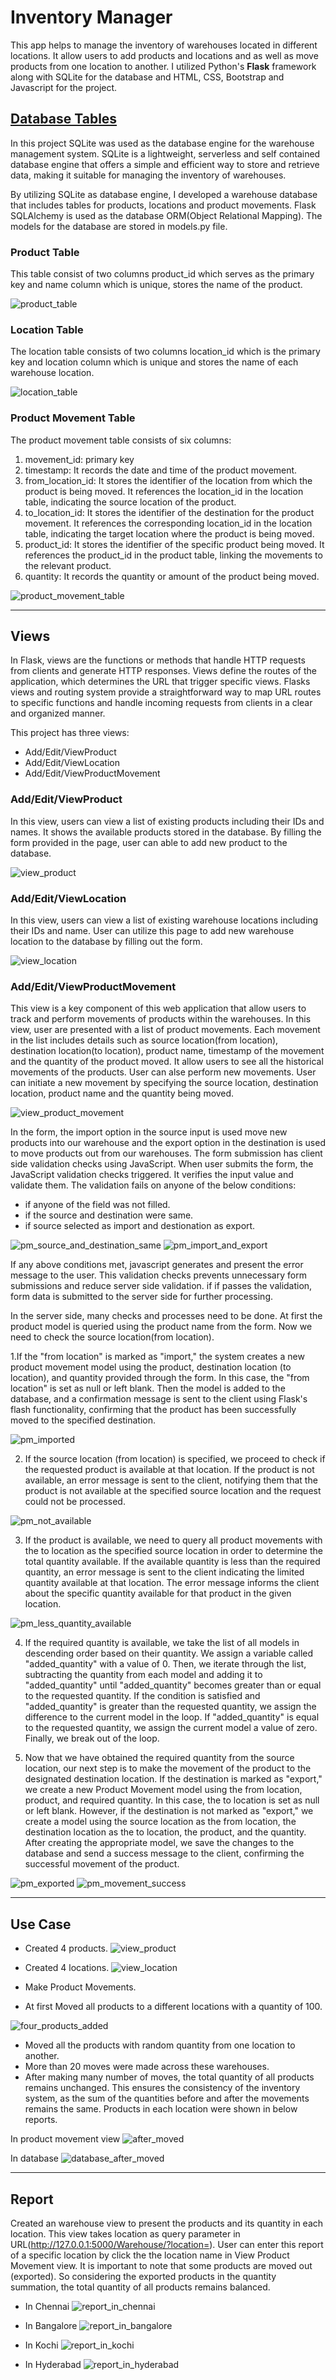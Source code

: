 # **Inventory Manager**

This app helps to manage the inventory of warehouses located in different locations. It allow users to add products and locations and as well as move products from one location to another. I utilized Python's **Flask** framework along with SQLite for the database and HTML, CSS, Bootstrap and Javascript for the project.

## [**Database Tables**](https://github.com/Poova53/Inventory_Manager_Using_Flask/tree/main/instance)

In this project SQLite was used as the database engine for the warehouse management system. SQLite is a lightweight, serverless and self contained database engine that offers a simple and efficient way to store and retrieve data, making it suitable for managing the inventory of warehouses.

By utilizing SQLite as database engine, I developed a warehouse database that includes tables for products, locations and product movements. Flask SQLAlchemy is used as the database ORM(Object Relational Mapping). The models for the database are stored in models.py file.

### Product Table

This table consist of two columns product_id which serves as the primary key and name column which is unique, stores the name of the product.

![product_table](https://github.com/Poova53/Inventory_Manager_Using_Flask/assets/75072789/867691af-1138-4779-939c-23a793a5c7d9)

### Location Table

The location table consists of two columns location_id which is the primary key and location column which is unique and stores the name of each warehouse location.

![location_table](https://github.com/Poova53/Inventory_Manager_Using_Flask/assets/75072789/a715610b-7595-4d29-bc8c-8c22ef9c30b4)

### Product Movement Table

The product movement table consists of six columns:
1. movement_id: primary key
2. timestamp: It records the date and time of the product movement.
3. from_location_id: It stores the identifier of the location from which the product is being moved. It references the location_id in the location table, indicating the source location of the product.
4. to_location_id: It stores the identifier of the destination for the product movement. It references the corresponding location_id in the location table, indicating the target location where the product is being moved.
5. product_id: It stores the identifier of the specific product being moved. It references the product_id in the product table, linking the movements to the relevant product.
6. quantity: It records the quantity or amount of the product being moved.

![product_movement_table](https://github.com/Poova53/Inventory_Manager_Using_Flask/assets/75072789/828d7c70-5f54-4ec6-81d7-a8f47c4936dd)

---

## **Views**

In Flask, views are the functions or methods that handle HTTP requests from clients and generate HTTP responses. Views define the routes of the application, which determines the URL that trigger specific views. Flasks views and routing system provide a straightforward way to map URL routes to specific functions and handle incoming requests from clients in a clear and organized manner.

This project has three views:
- Add/Edit/ViewProduct
- Add/Edit/ViewLocation
- Add/Edit/ViewProductMovement

### Add/Edit/ViewProduct

In this view, users can view a list of existing products including their IDs and names. It shows the available products stored in the database. By filling the form provided in the page, user can able to add new product to the database.

![view_product](https://github.com/Poova53/Inventory_Manager_Using_Flask/assets/75072789/d2296af1-5577-4d93-8346-c02afe0539e7)

### Add/Edit/ViewLocation

In this view, users can view a list of existing warehouse locations including their IDs and name. User can utilize this page to add new warehouse location to the database by filling out the form.

![view_location](https://github.com/Poova53/Inventory_Manager_Using_Flask/assets/75072789/84b4c24f-8b70-41f4-b2f6-8334f934fc02)

### Add/Edit/ViewProductMovement

This view is a key component of this web application that allow users to track and perform movements of products within the warehouses. In this view, user are presented with a list of product movements. Each movement in the list includes details such as source location(from location), destination location(to location), product name, timestamp of the movement and the quantity of the product moved. It allow users to see all the historical movements of the products. User can alse perform new movements. User can initiate a new movement by specifying the source location, destination location, product name and the quantity being moved.

![view_product_movement](https://github.com/Poova53/Inventory_Manager_Using_Flask/assets/75072789/7f88cce3-6bc4-4ec2-b33c-1e5f165f80f8)

In the form, the import option in the source input is used move new products into our warehouse and the export option in the destination is used to move products out from our warehouses. The form submission has client side validation checks using JavaScript. When user submits the form, the JavaScript validation checks triggered. It verifies the input value and validate them. The validation fails on anyone of the below conditions:
- if anyone of the field was not filled.
- if the source and destination were same.
- if source selected as import and destionation as export.

![pm_source_and_destination_same](https://github.com/Poova53/Inventory_Manager_Using_Flask/assets/75072789/77c94d84-8c4b-4036-ba59-679064fb3cdc)
![pm_import_and_export](https://github.com/Poova53/Inventory_Manager_Using_Flask/assets/75072789/b3896802-2522-4e93-9ac1-f57f31c82c71)

If any above conditions met, javascript generates and present the error message to the user. This validation checks prevents unnecessary form submissions and reduce server side validation. if if passes the validation, form data is submitted to the server side for further processing.

In the server side, many checks and processes need to be done. At first the product model is queried using the product name from the form. Now we need to check the source location(from location).

1.If the "from location" is marked as "import," the system creates a new product movement model using the product, destination location (to location), and quantity provided through the form. In this case, the "from location" is set as null or left blank. Then the model is added to the database, and a confirmation message is sent to the client using Flask's flash functionality, confirming that the product has been successfully moved to the specified destination.

![pm_imported](https://github.com/Poova53/Inventory_Manager_Using_Flask/assets/75072789/e11a7caa-c5ae-4fb1-9921-a657194c680d)

2. If the source location (from location) is specified, we proceed to check if the requested product is available at that location. If the product is not available, an error message is sent to the client, notifying them that the product is not available at the specified source location and the request could not be processed.

![pm_not_available](https://github.com/Poova53/Inventory_Manager_Using_Flask/assets/75072789/7fef6109-a434-479b-8d84-0a3eda8e7136)

3. If the product is available, we need to query all product movements with the to location as the specified source location in order to determine the total quantity available. If the available quantity is less than the required quantity, an error message is sent to the client indicating the limited quantity available at that location. The error message informs the client about the specific quantity available for that product in the given location.

![pm_less_quantity_available](https://github.com/Poova53/Inventory_Manager_Using_Flask/assets/75072789/6c762bc7-ed57-46e1-a605-8f9d35f16f4d)

4. If the required quantity is available, we take the list of all models in descending order based on their quantity. We assign a variable called "added_quantity" with a value of 0. Then, we iterate through the list, subtracting the quantity from each model and adding it to "added_quantity" until "added_quantity" becomes greater than or equal to the requested quantity. If the condition is satisfied and "added_quantity" is greater than the requested quantity, we assign the difference to the current model in the loop. If "added_quantity" is equal to the requested quantity, we assign the current model a value of zero. Finally, we break out of the loop.

5. Now that we have obtained the required quantity from the source location, our next step is to make the movement of the product to the designated destination location. If the destination is marked as "export," we create a new Product Movement model using the from location, product, and required quantity. In this case, the to location is set as null or left blank. However, if the destination is not marked as "export," we create a model using the source location as the from location, the destination location as the to location, the product, and the quantity. After creating the appropriate model, we save the changes to the database and send a success message to the client, confirming the successful movement of the product.

![pm_exported](https://github.com/Poova53/Inventory_Manager_Using_Flask/assets/75072789/ac12a2ca-9698-4f28-8d44-2d584dda9849)
![pm_movement_success](https://github.com/Poova53/Inventory_Manager_Using_Flask/assets/75072789/9905a548-2008-4350-bdd3-44982807c8ce)

---

## **Use Case**

- Created 4 products.
![view_product](https://github.com/Poova53/Inventory_Manager_Using_Flask/assets/75072789/d2296af1-5577-4d93-8346-c02afe0539e7)

- Created 4 locations.
![view_location](https://github.com/Poova53/Inventory_Manager_Using_Flask/assets/75072789/84b4c24f-8b70-41f4-b2f6-8334f934fc02)

- Make Product Movements.
- At first Moved all products to a different locations with a quantity of 100.

![four_products_added](https://github.com/Poova53/Inventory_Manager_Using_Flask/assets/75072789/06033bb0-bcfb-4232-a5aa-286a14b52cea)

- Moved all the products with random quantity from one location to another.
- More than 20 moves were made across these warehouses.
- After making many number of moves, the total quantity of all products remains unchanged. This ensures the consistency of the inventory system, as the sum of the quantities before and after the movements remains the same. Products in each location were shown in below reports.

 In product movement view
 ![after_moved](https://github.com/Poova53/Inventory_Manager_Using_Flask/assets/75072789/3be77a64-4718-4f84-abb6-f4b8cc1f6763)

In database
![database_after_moved](https://github.com/Poova53/Inventory_Manager_Using_Flask/assets/75072789/a8036925-b591-4f8c-a839-0a15ef760eec)

---

## **Report**

Created an warehouse view to present the products and its quantity in each location. This view takes location as query parameter in URL(http://127.0.0.1:5000/Warehouse/?location=<location name>). User can enter this report of a specific location by click the the location name in View Product Movement view. It is important to note that some products are moved out (exported). So considering the exported products in the quantity summation, the total quantity of all products remains balanced.

- In Chennai
![report_in_chennai](https://github.com/Poova53/Inventory_Manager_Using_Flask/assets/75072789/fd578455-0173-445f-a9c8-a8988c1f2d2b)

- In Bangalore
![report_in_bangalore](https://github.com/Poova53/Inventory_Manager_Using_Flask/assets/75072789/12506119-69b6-467d-bcaa-b81b68cc82a0)

- In Kochi
![report_in_kochi](https://github.com/Poova53/Inventory_Manager_Using_Flask/assets/75072789/7fd00e32-9c40-4456-a2e6-147957170e23)

- In Hyderabad
![report_in_hyderabad](https://github.com/Poova53/Inventory_Manager_Using_Flask/assets/75072789/a679db0e-b9fe-4015-8d21-6ebb8699428d)
